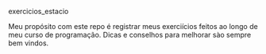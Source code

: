 exercicios_estacio

Meu propósito com este repo é registrar meus exerciícios feitos ao longo de meu curso de programação. Dicas e conselhos para melhorar sào sempre bem vindos.
